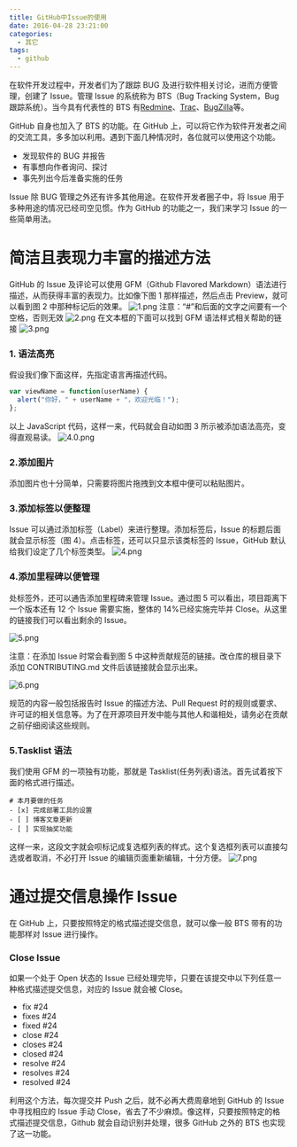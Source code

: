 ```yaml
---
title: GitHub中Issue的使用
date: 2016-04-28 23:21:00
categories:
  - 其它
tags:
  - github
---
```


在软件开发过程中，开发者们为了跟踪 BUG 及进行软件相关讨论，进而方便管理，创建了 Issue。管理 Issue 的系统称为 BTS（Bug Tracking System，Bug 跟踪系统）。当今具有代表性的 BTS 有[Redmine](//www.redmine.org/)、[Trac](http://trac.edgewall.org/)、[BugZilla](https://www.bugzilla.org/)等。

<!-- more -->

GitHub 自身也加入了 BTS 的功能。在 GitHub 上，可以将它作为软件开发者之间的交流工具，多多加以利用。遇到下面几种情况时，各位就可以使用这个功能。

- 发现软件的 BUG 并报告
- 有事想向作者询问、探讨
- 事先列出今后准备实施的任务

Issue 除 BUG 管理之外还有许多其他用途。在软件开发者圈子中，将 Issue 用于多种用途的情况已经司空见惯。作为 GitHub 的功能之一，我们来学习 Issue 的一些简单用法。

# 简洁且表现力丰富的描述方法

GitHub 的 Issue 及评论可以使用 GFM（Github Flavored Markdown）语法进行描述，从而获得丰富的表现力。比如像下图 1 那样描述，然后点击 Preview，就可以看到图 2 中那种标记后的效果。
![1.png](//ww4.sinaimg.cn/large/006tNc79ly1g5d89uezzhj30ll065wen.jpg)
注意：“#”和后面的文字之间要有一个空格，否则无效
![2.png](//ww3.sinaimg.cn/large/006tNc79ly1g5d89uv766j30lx08kq3a.jpg)
在文本框的下面可以找到 GFM 语法样式相关帮助的链接
![3.png](//ww3.sinaimg.cn/large/006tNc79ly1g5d89vt28bj30ku02rjra.jpg)

### 1. 语法高亮

假设我们像下面这样，先指定语言再描述代码。

```js
var viewName = function(userName) {
  alert("你好，" + userName + "，欢迎光临！");
};
```

以上 JavaScript 代码，这样一来，代码就会自动如图 3 所示被添加语法高亮，变得直观易读。
![4.0.png](//ww3.sinaimg.cn/large/006tNc79ly1g5d89x6dytj30jl05pjrd.jpg)

### 2.添加图片

添加图片也十分简单，只需要将图片拖拽到文本框中便可以粘贴图片。

### 3.添加标签以便整理

Issue 可以通过添加标签（Label）来进行整理。添加标签后，Issue 的标题后面就会显示标签（图 4）。点击标签，还可以只显示该类标签的 Issue，GitHub 默认给我们设定了几个标签类型。
![4.png](//ww2.sinaimg.cn/large/006tNc79ly1g5d89y4x8rj30s30a03za.jpg)

### 4.添加里程碑以便管理

处标签外，还可以通告添加里程碑来管理 Issue。通过图 5 可以看出，项目距离下一个版本还有 12 个 Issue 需要实施，整体的 14%已经实施完毕并 Close。从这里的链接我们可以看出剩余的 Issue。

![5.png](//ww1.sinaimg.cn/large/006tNc79ly1g5d89z4qb6j30sj0bb0te.jpg)

注意：在添加 Issue 时常会看到图 5 中这种贡献规范的链接。改仓库的根目录下添加 CONTRIBUTING.md 文件后该链接就会显示出来。

![6.png](//ww3.sinaimg.cn/large/006tNc79ly1g5d8a02e97j30lw06kjrr.jpg)

规范的内容一般包括报告时 Issue 的描述方法、Pull Request 时的规则或要求、许可证的相关信息等。为了在开源项目开发中能与其他人和谐相处，请务必在贡献之前仔细阅读这些规则。

### 5.Tasklist 语法

我们使用 GFM 的一项独有功能，那就是 Tasklist(任务列表)语法。首先试着按下面的格式进行描述。

```
# 本月要做的任务
- [x] 完成部署工具的设置
- [ ] 博客文章更新
- [ ] 实现抽奖功能
```

这样一来，这段文字就会呗标记成复选框列表的样式。这个复选框列表可以直接勾选或者取消，不必打开 Issue 的编辑页面重新编辑，十分方便。
![7.png](//ww2.sinaimg.cn/large/006tNc79ly1g5d8a0yks7j30lr066glv.jpg)

# 通过提交信息操作 Issue

在 GitHub 上，只要按照特定的格式描述提交信息，就可以像一般 BTS 带有的功能那样对 Issue 进行操作。

### Close Issue

如果一个处于 Open 状态的 Issue 已经处理完毕，只要在该提交中以下列任意一种格式描述提交信息，对应的 Issue 就会被 Close。

- fix #24
- fixes #24
- fixed #24
- close #24
- closes #24
- closed #24
- resolve #24
- resolves #24
- resolved #24

利用这个方法，每次提交并 Push 之后，就不必再大费周章地到 GitHub 的 Issue 中寻找相应的 Issue 手动 Close，省去了不少麻烦。像这样，只要按照特定的格式描述提交信息，Github 就会自动识别并处理，很多 GitHub 之外的 BTS 也实现了这一功能。
